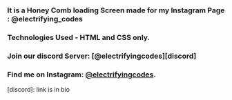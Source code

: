 ### It is a Honey Comb loading Screen made for my Instagram Page : @electrifying_codes

### Technologies Used - HTML and CSS only.

### Join our discord Server: [@electrifyingcodes][discord]
### Find me on Instagram: [@electrifyingcodes][Instagram].

[instagram]: https://www.instagram.com/electrifying_codes
[discord]: link is in bio 